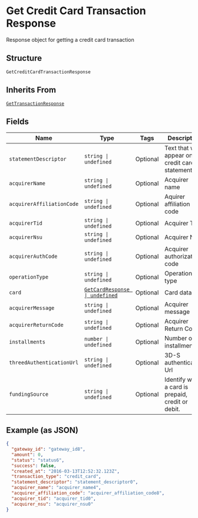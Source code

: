 
# Get Credit Card Transaction Response

Response object for getting a credit card transaction

## Structure

`GetCreditCardTransactionResponse`

## Inherits From

[`GetTransactionResponse`](../../doc/models/get-transaction-response.md)

## Fields

| Name | Type | Tags | Description |
|  --- | --- | --- | --- |
| `statementDescriptor` | `string \| undefined` | Optional | Text that will appear on the credit card's statement |
| `acquirerName` | `string \| undefined` | Optional | Acquirer name |
| `acquirerAffiliationCode` | `string \| undefined` | Optional | Aquirer affiliation code |
| `acquirerTid` | `string \| undefined` | Optional | Acquirer TID |
| `acquirerNsu` | `string \| undefined` | Optional | Acquirer NSU |
| `acquirerAuthCode` | `string \| undefined` | Optional | Acquirer authorization code |
| `operationType` | `string \| undefined` | Optional | Operation type |
| `card` | [`GetCardResponse \| undefined`](../../doc/models/get-card-response.md) | Optional | Card data |
| `acquirerMessage` | `string \| undefined` | Optional | Acquirer message |
| `acquirerReturnCode` | `string \| undefined` | Optional | Acquirer Return Code |
| `installments` | `number \| undefined` | Optional | Number of installments |
| `threedAuthenticationUrl` | `string \| undefined` | Optional | 3D-S authentication Url |
| `fundingSource` | `string \| undefined` | Optional | Identify when a card is prepaid, credit or debit. |

## Example (as JSON)

```json
{
  "gateway_id": "gateway_id8",
  "amount": 0,
  "status": "status6",
  "success": false,
  "created_at": "2016-03-13T12:52:32.123Z",
  "transaction_type": "credit_card",
  "statement_descriptor": "statement_descriptor0",
  "acquirer_name": "acquirer_name4",
  "acquirer_affiliation_code": "acquirer_affiliation_code8",
  "acquirer_tid": "acquirer_tid0",
  "acquirer_nsu": "acquirer_nsu0"
}
```

